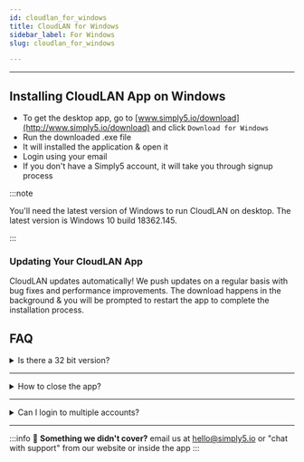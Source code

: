 ```yaml
---
id: cloudlan_for_windows
title: CloudLAN for Windows
sidebar_label: For Windows
slug: cloudlan_for_windows

---
```

---
## Installing CloudLAN App on Windows
- To get the desktop app, go to [www.simply5.io/download](http://www.simply5.io/download) and click `Download for Windows`
- Run the downloaded .exe file
- It will installed the application & open it
- Login using your email
- If you don't have a Simply5 account, it will take you through signup process



:::note

You'll need the latest version of Windows to run CloudLAN on desktop. The latest version is Windows 10 build 18362.145.

:::


### Updating Your CloudLAN App  
CloudLAN updates automatically! We push updates on a regular basis with bug fixes and performance improvements. The download happens in the background & you will be prompted to restart the app to complete the installation process.

## FAQ

<details>
<summary>  Is there a 32 bit version? </summary>
 Answer:    It is in the roadmap, plz upvote by leaving a comment on comment section.  
</details>

---
 <details>
 <summary> How to close the app? </summary> 
 Answer:    As CloudLAN is a connectivity app closing or minimizing the app will minimize it to the Notification area. You can right-click on the icon & close the app properly  
</details>

---
 <details>
 <summary> Can I login to multiple accounts? </summary> 
 Answer: No, Currently we only support running only 1 instance of app 
</details>

---
:::info
:information_desk_person: **Something we didn't cover?**
email us at [hello@simply5.io](mailto:hello@simply5.io) or "chat with support" from our website or inside the app
:::